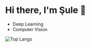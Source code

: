 # Hi there, I'm Şule 👋
- Deep Learning
- Computer Vision
<!--
**suleevural8/suleevural8** is a ✨ _special_ ✨ repository because its `README.md` (this file) appears on your GitHub profile.

Here are some ideas to get you started:

- 🔭 I’m currently working on ...
- 🌱 I’m currently learning ...
- 👯 I’m looking to collaborate on ...
- 🤔 I’m looking for help with ...
- 💬 Ask me about ...
- 📫 How to reach me: ...
- 😄 Pronouns: ...
- ⚡ Fun fact: ...
- 🌊 I’m part of the AUV(Autonomous Underwater Vehicle) team and working on real-time object detection and autonomous navigation
-->
![Top Langs](https://github-readme-stats.vercel.app/api/top-langs/?username=suleevural8&show_icons=true&theme=jolly)

